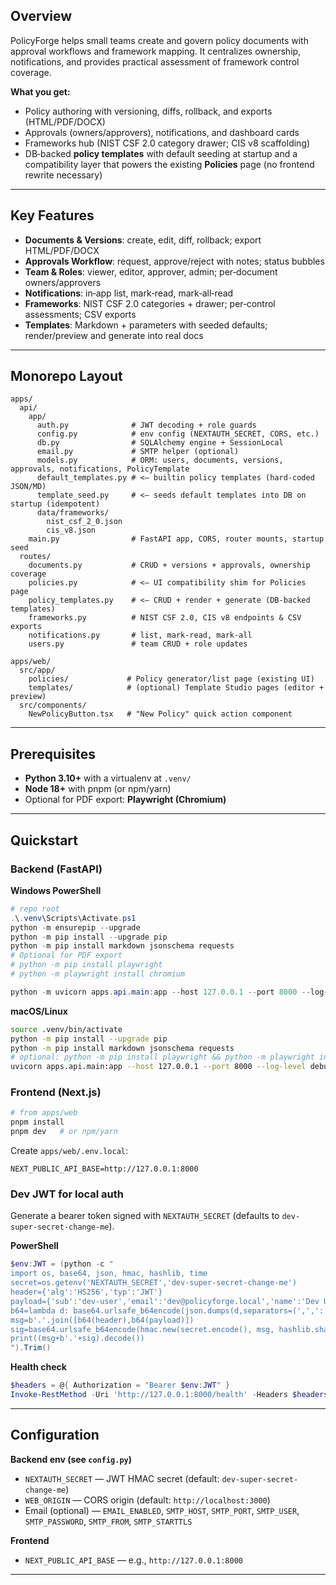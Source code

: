 
## Overview

PolicyForge helps small teams create and govern policy documents with approval workflows and framework mapping. It centralizes ownership, notifications, and provides practical assessment of framework control coverage.

**What you get:**

* Policy authoring with versioning, diffs, rollback, and exports (HTML/PDF/DOCX)
* Approvals (owners/approvers), notifications, and dashboard cards
* Frameworks hub (NIST CSF 2.0 category drawer; CIS v8 scaffolding)
* DB‑backed **policy templates** with default seeding at startup and a compatibility layer that powers the existing **Policies** page (no frontend rewrite necessary)

---

## Key Features

* **Documents & Versions**: create, edit, diff, rollback; export HTML/PDF/DOCX
* **Approvals Workflow**: request, approve/reject with notes; status bubbles
* **Team & Roles**: viewer, editor, approver, admin; per‑document owners/approvers
* **Notifications**: in‑app list, mark‑read, mark‑all‑read
* **Frameworks**: NIST CSF 2.0 categories + drawer; per‑control assessments; CSV exports
* **Templates**: Markdown + parameters with seeded defaults; render/preview and generate into real docs

---

## Monorepo Layout

```
apps/
  api/
    app/
      auth.py              # JWT decoding + role guards
      config.py            # env config (NEXTAUTH_SECRET, CORS, etc.)
      db.py                # SQLAlchemy engine + SessionLocal
      email.py             # SMTP helper (optional)
      models.py            # ORM: users, documents, versions, approvals, notifications, PolicyTemplate
      default_templates.py # <— builtin policy templates (hard-coded JSON/MD)
      template_seed.py     # <— seeds default templates into DB on startup (idempotent)
      data/frameworks/
        nist_csf_2_0.json
        cis_v8.json
    main.py                # FastAPI app, CORS, router mounts, startup seed
  routes/
    documents.py           # CRUD + versions + approvals, ownership coverage
    policies.py            # <— UI compatibility shim for Policies page
    policy_templates.py    # <— CRUD + render + generate (DB-backed templates)
    frameworks.py          # NIST CSF 2.0, CIS v8 endpoints & CSV exports
    notifications.py       # list, mark-read, mark-all
    users.py               # team CRUD + role updates

apps/web/
  src/app/
    policies/             # Policy generator/list page (existing UI)
    templates/            # (optional) Template Studio pages (editor + preview)
  src/components/
    NewPolicyButton.tsx   # "New Policy" quick action component
```

---

## Prerequisites

* **Python 3.10+** with a virtualenv at `.venv/`
* **Node 18+** with pnpm (or npm/yarn)
* Optional for PDF export: **Playwright (Chromium)**

---

## Quickstart

### Backend (FastAPI)

**Windows PowerShell**

```powershell
# repo root
.\.venv\Scripts\Activate.ps1
python -m ensurepip --upgrade
python -m pip install --upgrade pip
python -m pip install markdown jsonschema requests
# Optional for PDF export
# python -m pip install playwright
# python -m playwright install chromium

python -m uvicorn apps.api.main:app --host 127.0.0.1 --port 8000 --log-level debug
```

**macOS/Linux**

```bash
source .venv/bin/activate
python -m pip install --upgrade pip
python -m pip install markdown jsonschema requests
# optional: python -m pip install playwright && python -m playwright install chromium
uvicorn apps.api.main:app --host 127.0.0.1 --port 8000 --log-level debug
```

### Frontend (Next.js)

```bash
# from apps/web
pnpm install
pnpm dev   # or npm/yarn
```

Create `apps/web/.env.local`:

```
NEXT_PUBLIC_API_BASE=http://127.0.0.1:8000
```

### Dev JWT for local auth

Generate a bearer token signed with `NEXTAUTH_SECRET` (defaults to `dev-super-secret-change-me`).

**PowerShell**

```powershell
$env:JWT = (python -c "
import os, base64, json, hmac, hashlib, time
secret=os.getenv('NEXTAUTH_SECRET','dev-super-secret-change-me')
header={'alg':'HS256','typ':'JWT'}
payload={'sub':'dev-user','email':'dev@policyforge.local','name':'Dev User','role':'admin','orgId':1,'iat':int(time.time()),'exp':int(time.time())+8*3600}
b64=lambda d: base64.urlsafe_b64encode(json.dumps(d,separators=(',',':')).encode()).rstrip(b'=')
msg=b'.'.join([b64(header),b64(payload)])
sig=base64.urlsafe_b64encode(hmac.new(secret.encode(), msg, hashlib.sha256).digest()).rstrip(b'=')
print((msg+b'.'+sig).decode())
").Trim()
```

**Health check**

```powershell
$headers = @{ Authorization = "Bearer $env:JWT" }
Invoke-RestMethod -Uri 'http://127.0.0.1:8000/health' -Headers $headers
```

---

## Configuration

**Backend env (see `config.py`)**

* `NEXTAUTH_SECRET` — JWT HMAC secret (default: `dev-super-secret-change-me`)
* `WEB_ORIGIN` — CORS origin (default: `http://localhost:3000`)
* Email (optional) — `EMAIL_ENABLED`, `SMTP_HOST`, `SMTP_PORT`, `SMTP_USER`, `SMTP_PASSWORD`, `SMTP_FROM`, `SMTP_STARTTLS`

**Frontend**

* `NEXT_PUBLIC_API_BASE` — e.g., `http://127.0.0.1:8000`

---
